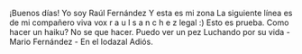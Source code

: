 ¡Buenos días!
Yo soy Raúl Fernández
Y esta es mi zona
La siguiente línea es de mi compañero
viva vox
r a u l  s a n c h e z
legal :)
Esto es prueba.
Como hacer un haiku?
No se que hacer.
Puedo ver un pez
Luchando por su vida		- Mario Fernández -
En el lodazal
Adiós.
